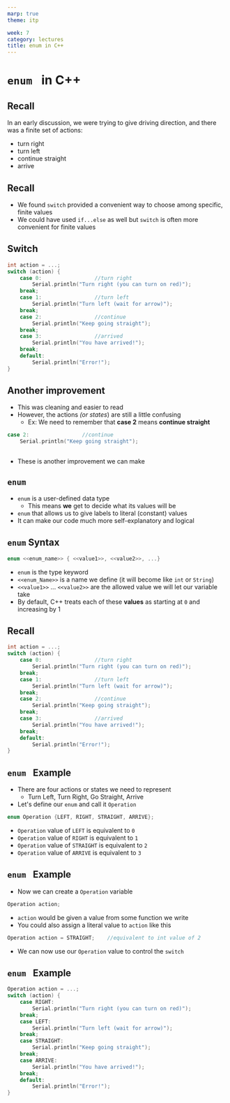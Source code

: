 ```yaml
---
marp: true
theme: itp

week: 7
category: lectures
title: enum in C++
---
```


<!-- headingDivider: 2 -->

# `enum ` in C++

## Recall

In an early discussion, we were trying to give driving direction, and there was a finite set of actions:

* turn right
* turn left
* continue straight
* arrive



## Recall

* We found `switch` provided a convenient way to choose among specific, finite values
* We could have used `if...else` as well but `switch` is often more convenient for finite values



## Switch 

```c++
int action = ...; 	
switch (action) {			
    case 0:					//turn right
    	Serial.println("Turn right (you can turn on red)");
    break; 
    case 1:					//turn left
    	Serial.println("Turn left (wait for arrow)");
    break;
    case 2:	 				//continue
    	Serial.println("Keep going straight");
    break;
    case 3:	 				//arrived
    	Serial.println("You have arrived!");
    break;
    default:
	    Serial.println("Error!");
}
```

## Another improvement

* This was cleaning and easier to read
* However, the actions *(or states*) are still a little confusing 
  * Ex: We need to remember that **case 2** means **continue straight**

```c++
case 2:	 				//continue
	Serial.println("Keep going straight");
 
```
* These is another improvement we can make

## `enum`

* `enum` is a user-defined data type 
  * This means **we** get to decide what its values will be
* `enum` that allows us to give labels to literal (constant) values
* It can make our code much more self-explanatory and logical

## `enum` Syntax

```c++
enum <<enum_name>> { <<value1>>, <<value2>>, ...}
```

* `enum` is the type keyword 
* `<<enum_Name>>` is a name we define (it will become like `int` or `String`)
* `<<value1>>` ... `<<value2>>` are the allowed value we will let our variable take
* By default, C++ treats each of these **values** as starting at `0` and increasing by 1

## Recall

```c++
int action = ...; 	
switch (action) {			
    case 0:					//turn right
    	Serial.println("Turn right (you can turn on red)");
    break; 
    case 1:					//turn left
    	Serial.println("Turn left (wait for arrow)");
    break;
    case 2:	 				//continue
    	Serial.println("Keep going straight");
    break;
    case 3:	 				//arrived
    	Serial.println("You have arrived!");
    break;
    default:
	    Serial.println("Error!");
}
```

## `enum ` Example

* There are four actions or states we need to represent
  * Turn Left, Turn Right, Go Straight, Arrive
* Let's define our `enum` and call it `Operation`

```c++
enum Operation {LEFT, RIGHT, STRAIGHT, ARRIVE};
```

* `Operation` value of `LEFT` is equivalent to `0`
* `Operation` value of `RIGHT` is equivalent to `1`
* `Operation` value of `STRAIGHT` is equivalent to `2`
* `Operation` value of `ARRIVE` is equivalent to `3`

## `enum ` Example

* Now we can create a `Operation` variable

```c++
Operation action;
```

* `action` would be given a value from some function we write
* You could also assign a literal value to `action` like this

```c++
Operation action = STRAIGHT;	//equivalent to int value of 2
```

* We can now use our `Operation` value to control the `switch`

## `enum ` Example

```c++
Operation action = ...; 	
switch (action) {			
    case RIGHT:					
    	Serial.println("Turn right (you can turn on red)");
    break; 
    case LEFT:
    	Serial.println("Turn left (wait for arrow)");
    break;
    case STRAIGHT:
    	Serial.println("Keep going straight");
    break;
    case ARRIVE:
    	Serial.println("You have arrived!");
    break;
    default:
	    Serial.println("Error!");
}
```
